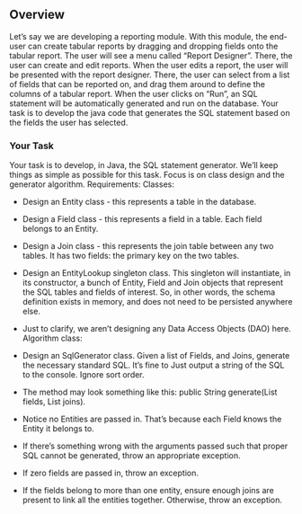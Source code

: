 ## Overview
Let’s say we are developing a reporting module. With this module, the end-user can create
tabular reports by dragging and dropping fields onto the tabular report.
The user will see a menu called “Report Designer”. There, the user can create and edit
reports.
When the user edits a report, the user will be presented with the report designer. There,
the user can select from a list of fields that can be reported on, and drag them around to
define the columns of a tabular report.
When the user clicks on “Run”, an SQL statement will be automatically generated and run
on the database.
Your task is to develop the java code that generates the SQL statement based on the fields
the user has selected.

### Your Task
Your task is to develop, in Java, the SQL statement generator. We’ll keep things as simple as
possible for this task. Focus is on class design and the generator algorithm.
Requirements:
Classes:
* Design an Entity class - this represents a table in the database.
* Design a Field class - this represents a field in a table. Each field belongs to an Entity.
* Design a Join class - this represents the join table between any two tables. It has two
fields: the primary key on the two tables.
* Design an EntityLookup singleton class. This singleton will instantiate, in its constructor, a bunch of Entity, Field and Join objects that represent the SQL tables and fields of interest. So, in other words, the schema definition exists in memory, and does not need to be persisted anywhere else.
* Just to clarify, we aren’t designing any Data Access Objects (DAO) here. Algorithm class:
* Design an SqlGenerator class. Given a list of Fields, and Joins, generate the
necessary standard SQL. It’s fine to Just output a string of the SQL to the console. Ignore sort order.
* The method may look something like this: public String generate(List<Field> fields, List<Join> joins).
* Notice no Entities are passed in. That’s because each Field knows the Entity it belongs to.
* If there’s something wrong with the arguments passed such that proper SQL cannot be generated, throw an appropriate exception.

* If zero fields are passed in, throw an exception.
* If the fields belong to more than one entity, ensure enough joins are present to link all the entities together. Otherwise, throw an exception.

